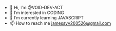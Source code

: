 - 👋 Hi, I’m @VOID-DEV-ACT
- 👀 I’m interested in CODING
- 🌱 I’m currently learning JAVASCRIPT
- 📫 How to reach me jamessvv200526@gmail.com


<!---
VOID-DEV-ACT/VOID-DEV-ACT is a ✨ special ✨ repository because its `README.md` (this file) appears on your GitHub profile.
You can click the Preview link to take a look at your changes.
--->

